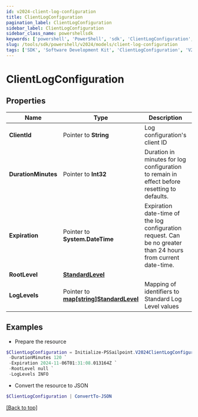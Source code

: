 ```yaml
---
id: v2024-client-log-configuration
title: ClientLogConfiguration
pagination_label: ClientLogConfiguration
sidebar_label: ClientLogConfiguration
sidebar_class_name: powershellsdk
keywords: ['powershell', 'PowerShell', 'sdk', 'ClientLogConfiguration', 'V2024ClientLogConfiguration'] 
slug: /tools/sdk/powershell/v2024/models/client-log-configuration
tags: ['SDK', 'Software Development Kit', 'ClientLogConfiguration', 'V2024ClientLogConfiguration']
---
```



# ClientLogConfiguration

## Properties

Name | Type | Description | Notes
------------ | ------------- | ------------- | -------------
**ClientId** |  Pointer to **String** | Log configuration's client ID | [optional] 
**DurationMinutes** |  Pointer to **Int32** | Duration in minutes for log configuration to remain in effect before resetting to defaults. | [optional] [default to 240]
**Expiration** |  Pointer to **System.DateTime** | Expiration date-time of the log configuration request.  Can be no greater than 24 hours from current date-time. | [optional] 
**RootLevel** |  [**StandardLevel**](standard-level) |  | [required]
**LogLevels** |  Pointer to [**map[string]StandardLevel**](standard-level) | Mapping of identifiers to Standard Log Level values | [optional] 

## Examples

- Prepare the resource
```powershell
$ClientLogConfiguration = Initialize-PSSailpoint.V2024ClientLogConfiguration  -ClientId 3a38a51992e8445ab51a549c0a70ee66 `
 -DurationMinutes 120 `
 -Expiration 2024-11-06T01:31:08.013164Z `
 -RootLevel null `
 -LogLevels INFO
```

- Convert the resource to JSON
```powershell
$ClientLogConfiguration | ConvertTo-JSON
```


[[Back to top]](#) 


